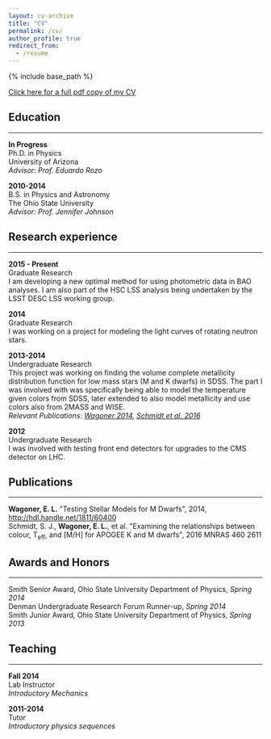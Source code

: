 ```yaml
---
layout: cv-archive
title: "CV"
permalink: /cv/
author_profile: true
redirect_from:
  - /resume
---
```


<style>
a.uline {text-decoration:underline;}
</style>

{% include base_path %}

<a href="../files/CV.pdf" class="uline">Click here for a full pdf copy of my CV</a>

## Education
---
**In Progress**<br>
Ph.D. in Physics<br>
University of Arizona<br>
*Advisor: Prof. Eduardo Rozo*

**2010-2014**<br>
B.S. in Physics and Astronomy<br>
The Ohio State University<br>
*Advisor: Prof. Jennifer Johnson*

## Research experience
---

**2015 - Present**<br>
Graduate Research<br>
I am developing a new optimal method for using photometric data in BAO analyses. I am also part of the HSC LSS analysis being undertaken by the LSST DESC LSS working group.<br>

**2014**<br>
Graduate Research<br>
I was working on a project for modeling the light curves of rotating neutron stars.

**2013-2014**<br>
Undergraduate Research<br>
This project was working on finding the volume complete metallicity distribution function for low mass stars (M and K dwarfs) in SDSS. The part I was involved with was specifically being able to model the temperature given colors from SDSS, later extended to also model metallicity and use colors also from 2MASS and WISE.<br>
*Relevant Publications: <a href="../publications/wagoner47" class="uline">Wagoner 2014</a>, <a href="../publications/schmidt_et_al_2016" class="uline">Schmidt et al. 2016</a>*

**2012**<br>
Undergraduate Research<br>
I was involved with testing front end detectors for upgrades to the CMS detector on LHC.


## Publications
---
**Wagoner, E. L.** "Testing Stellar Models for M Dwarfs", 2014, http://hdl.handle.net/1811/60400<br>
Schmidt, S. J., **Wagoner, E. L.**, et al. "Examining the relationships between colour, T<sub>eff</sub>, and [M/H] for APOGEE K and M dwarfs", 2016 MNRAS 460 2611



## Awards and Honors
---
Smith Senior Award, Ohio State University Department of Physics, *Spring 2014*<br>
Denman Undergraduate Research Forum Runner-up, *Spring 2014*<br>
Smith Junior Award, Ohio State University Department of Physics, *Spring 2013*<br>


## Teaching
---
**Fall 2014**<br>
Lab Instructor<br>
*Introductory Mechanics*

**2011-2014**<br>
Tutor<br>
*Introductory physics sequences*
